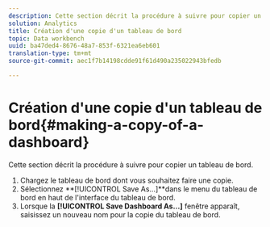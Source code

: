 ```yaml
---
description: Cette section décrit la procédure à suivre pour copier un tableau de bord.
solution: Analytics
title: Création d'une copie d'un tableau de bord
topic: Data workbench
uuid: ba47ded4-8676-48a7-853f-6321ea6eb601
translation-type: tm+mt
source-git-commit: aec1f7b14198cdde91f61d490a235022943bfedb

---
```



# Création d&#39;une copie d&#39;un tableau de bord{#making-a-copy-of-a-dashboard}

Cette section décrit la procédure à suivre pour copier un tableau de bord.

1. Chargez le tableau de bord dont vous souhaitez faire une copie.
1. Sélectionnez **[!UICONTROL Save As…]**dans le menu du tableau de bord en haut de l&#39;interface du tableau de bord.
1. Lorsque la **[!UICONTROL Save Dashboard As…]** fenêtre apparaît, saisissez un nouveau nom pour la copie du tableau de bord.
